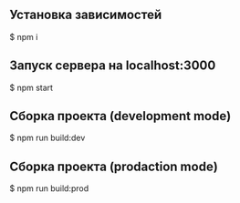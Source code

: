 ## Установка зависимостей
\$ npm i
## Запуск сервера на localhost:3000
\$ npm start
## Сборка проекта (development mode)
\$ npm run build:dev
## Сборка проекта (prodaction mode)
\$ npm run build:prod
